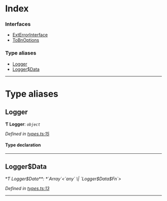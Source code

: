 

# Index

### Interfaces

* [ExtErrorInterface](../interfaces/_types_.exterrorinterface.md)
* [ToBnOptions](../interfaces/_types_.tobnoptions.md)

### Type aliases

* [Logger](_types_.md#logger)
* [Logger$Data](_types_.md#logger_data)

---

# Type aliases

<a id="logger"></a>

##  Logger

**Ƭ Logger**: *`object`*

*Defined in [types.ts:15](https://github.com/polkadot-js/common/blob/828688b/packages/util/src/types.ts#L15)*

#### Type declaration

___
<a id="logger_data"></a>

##  Logger$Data

**Ƭ Logger$Data**: *`Array`<`any` \| `Logger$Data$Fn`>*

*Defined in [types.ts:13](https://github.com/polkadot-js/common/blob/828688b/packages/util/src/types.ts#L13)*

___


